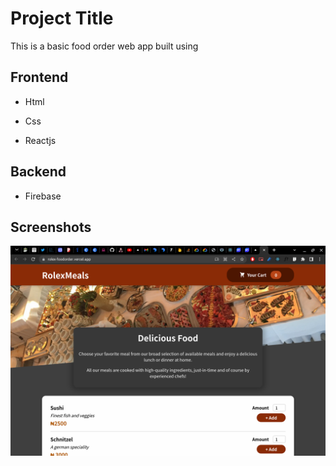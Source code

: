 
# Project Title
This is a basic food order web app built using


## Frontend

- Html

- Css

- Reactjs



## Backend

- Firebase


## Screenshots

![App Screenshot](https://github.com/Rolexero/FoodOrderApp-React/blob/main/src/assets/Screenshot%202022-06-04%205.02.08%20PM.png?raw=true)

